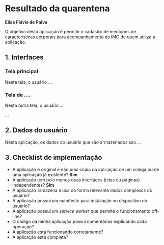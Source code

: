 # Resultado da quarentena

**Elias Flávio de Paiva**

O objetivo desta aplicação é permitir o cadastro de medições de características corporais para acompanhamento do IMC de quem utiliza a aplicação.

## 1. Interfaces

### Tela principal

Nesta tela, o usuário ...

### Tela de ....

Nesta outra tela, o usuário ...

...

## 2. Dados do usuário

Nesta aplicação, os dados do usuário que são armazenados são ...

## 3. Checklist de implementação

- A aplicação é original e não uma cópia da aplicação de um colega ou de uma aplicação já existente? **Sim**
- A aplicação tem pelo menos duas interfaces (telas ou páginas) independentes? **Sim**
- A aplicação armazena e usa de forma relevante dados complexos do usuário?
- A aplicação possui um manifesto para instalação no dispositivo do usuário?
- A aplicação possui um _service worker_ que permite o funcionamento off-line?
- O código da minha aplicação possui comentários explicando cada operação?
- A aplicação está funcionando corretamente?
- A aplicação está completa?
